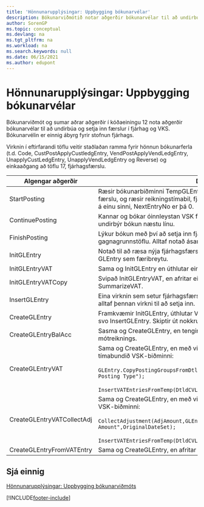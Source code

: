 ```yaml
---
title: 'Hönnunarupplýsingar: Uppbygging bókunarvélar'
description: Bókunarviðmótið notar aðgerðir bókunarvélar til að undirbúa og setja inn fjárhagsfærslur og VSK-færslur.
author: SorenGP
ms.topic: conceptual
ms.devlang: na
ms.tgt_pltfrm: na
ms.workload: na
ms.search.keywords: null
ms.date: 06/15/2021
ms.author: edupont
---
```

# Hönnunarupplýsingar: Uppbygging bókunarvélar
Bókunarviðmót og sumar aðrar aðgerðir í kóðaeiningu 12 nota aðgerðir bókunarvélar til að undirbúa og setja inn færslur í fjárhag og VKS. Bókunarvélin er einnig ábyrg fyrir stofnun fjárhags.  
  
 Virknin í eftirfarandi töflu veitir staðlaðan ramma fyrir hönnun bókunarferla (t.d. Code, CustPostApplyCustledgEntry, VendPostApplyVendLedgEntry, UnapplyCustLedgEntry, UnapplyVendLedgEntry og Reverse) og einkaaðgang að töflu 17, fjárhagsfærslu.  
  
|Algengar aðgerðir|Description|  
|-------------|---------------------------------------|  
|StartPosting|Ræsir bókunarbiðminni TempGLEntryBuf, læsir fjárhagsfærslu og töflu VSK-færslu, og ræsir reikningstímabil, fjárhagsdagbók og gengi. Ætti að kalla aðeins á einu sinni, NextEntryNo er þá 0.|  
|ContinuePosting|Kannar og bókar óinnleystan VSK fyrir fyrri færslu eykur NextTransactionNo og undirbýr bókun næstu línu.|  
|FinishPosting|Lýkur bókun með því að setja inn fjárhagsfærslur úr tímabundnu skyndimynni í gagnagrunnstöflu. Alltaf notað ásamt StartPosting. Leita að ósamræmi.|  
|InitGLEntry|Notað til að ræsa nýja fjárhagsfærslu fyrir Almenna færslubókarlínu. Skilar GLEntry sem færibreytu.|  
|InitGLEntryVAT|Sama og InitGLEntry en úthlutar einnig Mótreikningur nr. og SummarizeVAT.|  
|InitGLEntryVATCopy|Svipað InitGLEntryVAT, en afritar einnig bókunarflokksgögn úr VSK-færslu fyrir SummarizeVAT.|  
|InsertGLEntry|Eina virknin sem setur fjárhagsfærslu inn í altæka TempGLEntryBuf töflu. Notaðu alltaf þennan virkni til að setja inn.|  
|CreateGLEntry|Framkvæmir InitGLEntry, úthlutar Viðbótarupphæð gjaldmiðils og framkvæmir svo InsertGLEntry. Skiptir út nokkrum línum af kóða fyrir eina virkni.|  
|CreateGLEntryBalAcc|Sasma og CreateGLEntry, en tengir einnig Gerð mótreiknings og Númer mótreiknings.|  
|CreateGLEntryVAT|Sama og CreateGLEntry, en með viðbótarferli fyrir bókun flokka og vistunar í tímabundið VSK-biðminni:<br /><br /> `GLEntry.CopyPostingGroupsFromDtldCVBuf(DtldCVLedgEntryBuf,GenJnlLine."Gen. Posting Type");`<br /><br /> `InsertVATEntriesFromTemp(DtldCVLedgEntryBuf,GLEntry);`|  
|CreateGLEntryVATCollectAdj|Sama og CreateGLEntry, en með viðbótarsafni stillinga og vistunar í tímabundið VSK-biðminni:<br /><br /> `CollectAdjustment(AdjAmount,GLEntry.Amount,GLEntry."Additional-Currency Amount",OriginalDateSet);`<br /><br /> `InsertVATEntriesFromTemp(DtldCVLedgEntryBuf,GLEntry);`|  
|CreateGLEntryFromVATEntry|Sama og CreateGLEntry, en afritar einnig bókunarflokka úr VSK-færslu.|  
  
## Sjá einnig  
 [Hönnunarupplýsingar: Uppbygging bókunarviðmóts](design-details-posting-interface-structure.md)

[!INCLUDE[footer-include](includes/footer-banner.md)]